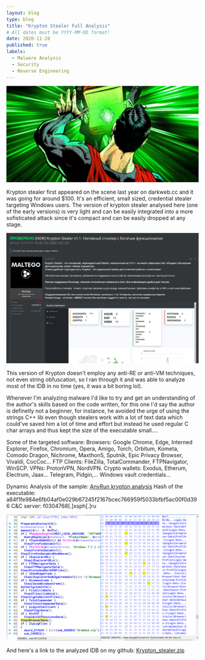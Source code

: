 ```yaml
---
layout: blog
type: blog
title: "Krypton Stealer Full Analysis"
# All dates must be YYYY-MM-DD format!
date: 2020-11-28
published: true
labels:
  - Malware Analysis
  - Security
  - Reverse Engineering
---
```


![Krypton Stealer Banner](../img/krypton/Kryptonite.webp)

Krypton stealer first appeared on the scene last year on darkweb.cc and it was going for around $100. It's an efficient, small sized, credential stealer
targeting Windows users.
The version of krypton stealer analysed here (one of the early versions) is very light and can be easily integrated into a more sofisticated attack since it's compact and can be easily dropped
at any stage.

![Krypton stealer post](../img/krypton/krypton_post.png)

This version of Krypton doesn't employ any anti-RE or anti-VM techniques, not even string obfuscation, so I ran through it and was able to analyze most of
the IDB in no time (yes, it was a bit boring lol).

Whenever I'm analyzing malware I'd like to try and get an understanding of the author's skills based on the code written, for this one I'd say the author is definetly not
a beginner, for instance, he avoided the urge of using the strings C++ lib even though stealers work with a lot of text data which could've saved him a lot of time and effort but instead he used regular C char arrays
and thus kept the size of the executable small....

Some of the targeted software:
Browsers: Google Chrome, Edge, Interned Explorer, Firefox, Chromium, Opera, Amigo, Torch, Orbitum, Kometa, Comodo Dragon, Nichrome, Maxthon5, Sputnik, Epic Privacy Browser, Vivaldi, CocCoc...
FTP Clients: FileZilla, TotalCommander, FTPNavigator, WinSCP.
VPNs: ProtonVPN, NordVPN.
Crypto wallets: Exodus, Etherum, Electrum, Jaax…
Telegram, Pidgin,...
Windows vault credentials...

Dynamic Analysis of the sample: [AnyRun krypton analysis](https://app.any.run/tasks/bb3862fe-7708-4226-befc-de870efa787f/)
Hash of the executable: a84f1fe984e6fb04af0e029b67245f2167bcec766959f5033bfbf5ac00f0d396
C&C server: f0304768[.]xsph[.]ru

![Krypton IDB Analysis](../img/krypton/Krypton_IDB.png)

And here's a link to the analyzed IDB on my github: [Krypton_stealer.zip](https://github.com/dwbruijn/dwbruijn.github.io/assets/blog_files/IDBs/Krypton_stealer.zip)